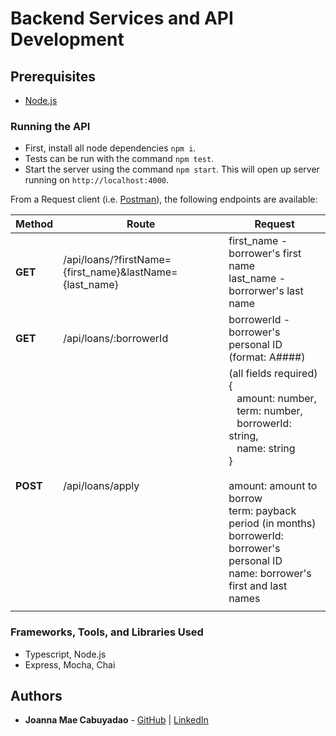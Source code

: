 # Backend Services and API Development

## Prerequisites

* [Node.js](https://nodejs.org/en)

### Running the API
* First, install all node dependencies `npm i`.
* Tests can be run with the command `npm test`.
* Start the server using the command `npm start`. This will open up server running on `http://localhost:4000`.

From a Request client (i.e. [Postman](https://www.postman.com/)), the following endpoints are available:


| **Method** | **Route**                                               | **Request**                                                                                                                                                                                                                      |
|------------|---------------------------------------------------------|----------------------------------------------------------------------------------------------------------------------------------------------------------------------------------------------------------------------------------|
| **GET**    | /api/loans/?firstName={first_name}&lastName={last_name} | first_name - borrower's first name<br/>last_name - borrorwer's last name                                                                                                                                                             |
| **GET**    | /api/loans/:borrowerId                                  | borrowerId - borrower's personal ID<br/>(format: A####)                                                                                                                                                                              |
| **POST**   | /api/loans/apply                                        | (all fields required)<br/>{<br/>&nbsp;&nbsp;&nbsp;amount: number,<br/>&nbsp;&nbsp;&nbsp;term: number,<br/>&nbsp;&nbsp;&nbsp;borrowerId: string,<br/>&nbsp;&nbsp;&nbsp;name: string<br/>   }<br/><br/>amount: amount to borrow<br/>term: payback period (in months)<br/>borrowerId: borrower's personal ID<br/>name: borrower's first and last names |
||||

### Frameworks, Tools, and Libraries Used
* Typescript, Node.js
* Express, Mocha, Chai

## Authors

* **Joanna Mae Cabuyadao** - [GitHub](https://github.com/jmjcabuyadao) | [LinkedIn](https://www.linkedin.com/in/jmjcabuyadao)